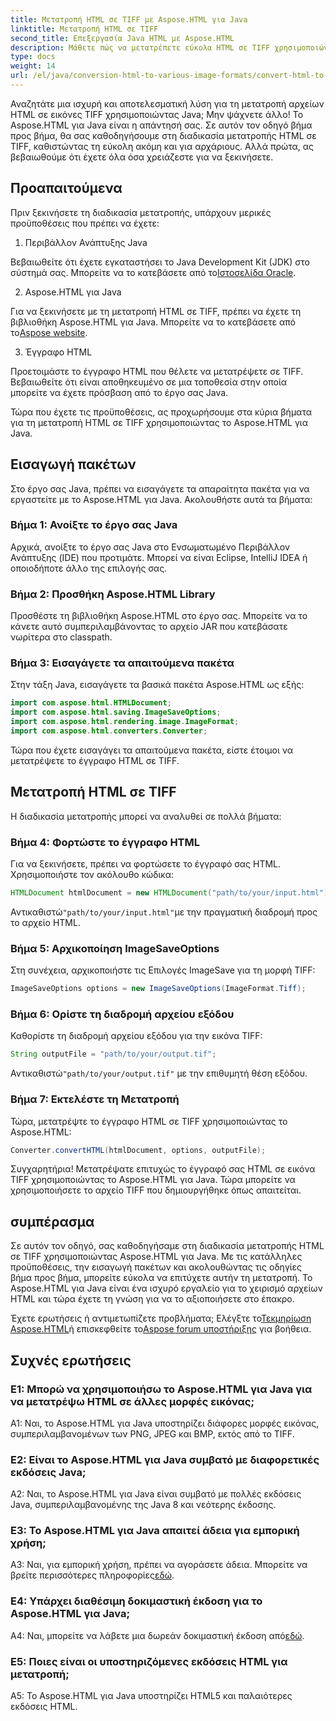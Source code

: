 ```yaml
---
title: Μετατροπή HTML σε TIFF με Aspose.HTML για Java
linktitle: Μετατροπή HTML σε TIFF
second_title: Επεξεργασία Java HTML με Aspose.HTML
description: Μάθετε πώς να μετατρέπετε εύκολα HTML σε TIFF χρησιμοποιώντας το Aspose.HTML για Java. Οδηγός βήμα προς βήμα για αποτελεσματικό χειρισμό εγγράφων.
type: docs
weight: 14
url: /el/java/conversion-html-to-various-image-formats/convert-html-to-tiff/
---
```

Αναζητάτε μια ισχυρή και αποτελεσματική λύση για τη μετατροπή αρχείων HTML σε εικόνες TIFF χρησιμοποιώντας Java; Μην ψάχνετε άλλο! Το Aspose.HTML για Java είναι η απάντησή σας. Σε αυτόν τον οδηγό βήμα προς βήμα, θα σας καθοδηγήσουμε στη διαδικασία μετατροπής HTML σε TIFF, καθιστώντας τη εύκολη ακόμη και για αρχάριους. Αλλά πρώτα, ας βεβαιωθούμε ότι έχετε όλα όσα χρειάζεστε για να ξεκινήσετε.

## Προαπαιτούμενα

Πριν ξεκινήσετε τη διαδικασία μετατροπής, υπάρχουν μερικές προϋποθέσεις που πρέπει να έχετε:

1. Περιβάλλον Ανάπτυξης Java

 Βεβαιωθείτε ότι έχετε εγκαταστήσει το Java Development Kit (JDK) στο σύστημά σας. Μπορείτε να το κατεβάσετε από το[Ιστοσελίδα Oracle](https://www.oracle.com/java/technologies/javase-downloads.html).

2. Aspose.HTML για Java

 Για να ξεκινήσετε με τη μετατροπή HTML σε TIFF, πρέπει να έχετε τη βιβλιοθήκη Aspose.HTML για Java. Μπορείτε να το κατεβάσετε από το[Aspose website](https://releases.aspose.com/html/java/).

3. Έγγραφο HTML

Προετοιμάστε το έγγραφο HTML που θέλετε να μετατρέψετε σε TIFF. Βεβαιωθείτε ότι είναι αποθηκευμένο σε μια τοποθεσία στην οποία μπορείτε να έχετε πρόσβαση από το έργο σας Java.

Τώρα που έχετε τις προϋποθέσεις, ας προχωρήσουμε στα κύρια βήματα για τη μετατροπή HTML σε TIFF χρησιμοποιώντας το Aspose.HTML για Java.

## Εισαγωγή πακέτων

Στο έργο σας Java, πρέπει να εισαγάγετε τα απαραίτητα πακέτα για να εργαστείτε με το Aspose.HTML για Java. Ακολουθήστε αυτά τα βήματα:

### Βήμα 1: Ανοίξτε το έργο σας Java

Αρχικά, ανοίξτε το έργο σας Java στο Ενσωματωμένο Περιβάλλον Ανάπτυξης (IDE) που προτιμάτε. Μπορεί να είναι Eclipse, IntelliJ IDEA ή οποιοδήποτε άλλο της επιλογής σας.

### Βήμα 2: Προσθήκη Aspose.HTML Library

Προσθέστε τη βιβλιοθήκη Aspose.HTML στο έργο σας. Μπορείτε να το κάνετε αυτό συμπεριλαμβάνοντας το αρχείο JAR που κατεβάσατε νωρίτερα στο classpath.

### Βήμα 3: Εισαγάγετε τα απαιτούμενα πακέτα

Στην τάξη Java, εισαγάγετε τα βασικά πακέτα Aspose.HTML ως εξής:

```java
import com.aspose.html.HTMLDocument;
import com.aspose.html.saving.ImageSaveOptions;
import com.aspose.html.rendering.image.ImageFormat;
import com.aspose.html.converters.Converter;
```

Τώρα που έχετε εισαγάγει τα απαιτούμενα πακέτα, είστε έτοιμοι να μετατρέψετε το έγγραφο HTML σε TIFF.

## Μετατροπή HTML σε TIFF

Η διαδικασία μετατροπής μπορεί να αναλυθεί σε πολλά βήματα:

### Βήμα 4: Φορτώστε το έγγραφο HTML

Για να ξεκινήσετε, πρέπει να φορτώσετε το έγγραφό σας HTML. Χρησιμοποιήστε τον ακόλουθο κώδικα:

```java
HTMLDocument htmlDocument = new HTMLDocument("path/to/your/input.html");
```

 Αντικαθιστώ`"path/to/your/input.html"`με την πραγματική διαδρομή προς το αρχείο HTML.

### Βήμα 5: Αρχικοποίηση ImageSaveOptions

Στη συνέχεια, αρχικοποιήστε τις Επιλογές ImageSave για τη μορφή TIFF:

```java
ImageSaveOptions options = new ImageSaveOptions(ImageFormat.Tiff);
```

### Βήμα 6: Ορίστε τη διαδρομή αρχείου εξόδου

Καθορίστε τη διαδρομή αρχείου εξόδου για την εικόνα TIFF:

```java
String outputFile = "path/to/your/output.tif";
```

 Αντικαθιστώ`"path/to/your/output.tif"` με την επιθυμητή θέση εξόδου.

### Βήμα 7: Εκτελέστε τη Μετατροπή

Τώρα, μετατρέψτε το έγγραφο HTML σε TIFF χρησιμοποιώντας το Aspose.HTML:

```java
Converter.convertHTML(htmlDocument, options, outputFile);
```

Συγχαρητήρια! Μετατρέψατε επιτυχώς το έγγραφό σας HTML σε εικόνα TIFF χρησιμοποιώντας το Aspose.HTML για Java. Τώρα μπορείτε να χρησιμοποιήσετε το αρχείο TIFF που δημιουργήθηκε όπως απαιτείται.

## συμπέρασμα

Σε αυτόν τον οδηγό, σας καθοδηγήσαμε στη διαδικασία μετατροπής HTML σε TIFF χρησιμοποιώντας Aspose.HTML για Java. Με τις κατάλληλες προϋποθέσεις, την εισαγωγή πακέτων και ακολουθώντας τις οδηγίες βήμα προς βήμα, μπορείτε εύκολα να επιτύχετε αυτήν τη μετατροπή. Το Aspose.HTML για Java είναι ένα ισχυρό εργαλείο για το χειρισμό αρχείων HTML και τώρα έχετε τη γνώση για να το αξιοποιήσετε στο έπακρο.

 Έχετε ερωτήσεις ή αντιμετωπίζετε προβλήματα; Ελέγξτε το[Τεκμηρίωση Aspose.HTML](https://reference.aspose.com/html/java/)ή επισκεφθείτε το[Aspose forum υποστήριξης](https://forum.aspose.com/) για βοήθεια.

## Συχνές ερωτήσεις

### Ε1: Μπορώ να χρησιμοποιήσω το Aspose.HTML για Java για να μετατρέψω HTML σε άλλες μορφές εικόνας;

A1: Ναι, το Aspose.HTML για Java υποστηρίζει διάφορες μορφές εικόνας, συμπεριλαμβανομένων των PNG, JPEG και BMP, εκτός από το TIFF.

### Ε2: Είναι το Aspose.HTML για Java συμβατό με διαφορετικές εκδόσεις Java;

A2: Ναι, το Aspose.HTML για Java είναι συμβατό με πολλές εκδόσεις Java, συμπεριλαμβανομένης της Java 8 και νεότερης έκδοσης.

### Ε3: Το Aspose.HTML για Java απαιτεί άδεια για εμπορική χρήση;

 A3: Ναι, για εμπορική χρήση, πρέπει να αγοράσετε άδεια. Μπορείτε να βρείτε περισσότερες πληροφορίες[εδώ](https://purchase.aspose.com/buy).

### Ε4: Υπάρχει διαθέσιμη δοκιμαστική έκδοση για το Aspose.HTML για Java;

 A4: Ναι, μπορείτε να λάβετε μια δωρεάν δοκιμαστική έκδοση από[εδώ](https://releases.aspose.com/html/java).

### Ε5: Ποιες είναι οι υποστηριζόμενες εκδόσεις HTML για μετατροπή;

A5: Το Aspose.HTML για Java υποστηρίζει HTML5 και παλαιότερες εκδόσεις HTML.
